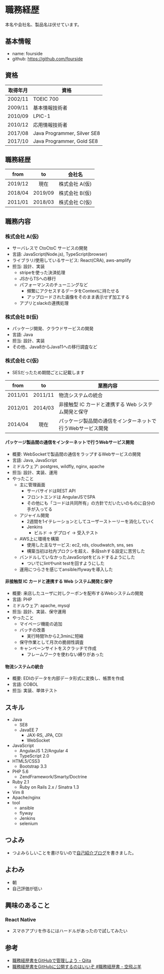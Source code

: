 # 職務経歴

本名や会社名、製品名は伏せています。

## 基本情報

- name: fourside
- github: https://github.com/fourside

## 資格

| 取得年月 | 資格                        |
| :------: |-----------------------------|
| 2002/11  | TOEIC 700                   |
| 2009/11  | 基本情報技術者              |
| 2010/09  | LPIC-1                      |
| 2010/12  | 応用情報技術者              |
| 2017/08  | Java Programmer, Silver SE8 |
| 2017/10  | Java Programmer, Gold SE8   |

## 職務経歴

| from     | to        | 会社名           |
|:--------:|:---------:|------------------|
| 2019/12  | 現在      | 株式会社 A(仮)   |
| 2018/04  | 2019/09   | 株式会社 B(仮)   |
| 2011/01  | 2018/03   | 株式会社 C(仮)   |

## 職務内容

### 株式会社 A(仮)
- サーバレスで CtoCtoC サービスの開発
- 言語: JavaScript(Node.js), TypeScript(browser)
- ライブラリ/使用しているサービス: React(CRA), aws-amplify
- 担当: 設計、実装
    - stripeを使った決済処理
    - JSからTSへの移行
    - パフォーマンスのチューニングなど
        - 頻繁にアクセスするデータをContextに持たせる
        - アップロードされた画像をそのまま表示せず加工する
    - アプリとslackの連携処理

### 株式会社 B(仮)
- パッケージ開発、クラウドサービスの開発
- 言語: Java
- 担当: 設計、実装
- その他、Java8からJava11への移行調査など

### 株式会社 C(仮)
- SESだったため期間ごとに記載します

| from     | to        | 業務内容 |
|:--------:|:---------:|----------|
| 2011/01  | 2011/11   | 物流システムの統合 |
| 2012/01  | 2014/03   | 非接触型 IC カードと連携する Web システム開発と保守 |
| 2014/04  | 現在      | パッケージ製品間の通信をインターネットで行うWebサービス開発 |

#### パッケージ製品間の通信をインターネットで行うWebサービス開発

- 概要: WebSocketで製品間の通信をラップするWebサービスの開発
- 言語: Java, JavaScript
- ミドルウェア: postgres, wildfly, nginx, apache
- 担当: 設計、実装、運用
- やったこと
    - 主に管理画面
        - サーバサイドはREST API
        - フロントエンドは AngularJSでSPA
        - その他にも「コードは共同所有」の方針でだいたいのものに自分の手が入ってる
    - アジャイル開発
        - 2週間を1イテレーションとしてユーザーストーリーを消化していく
        - Jenkins
            - ビルド -> デプロイ -> 受入テスト
    - AWS上に環境を構築
        - 使用した主なサービス: ec2, rds, cloudwatch, sns, ses
        - 構築当初は社内プロクシを超え、多段sshする設定に苦労した
    - バンドルしていなかったJavaScriptをビルドするようにした
        - ついでにlintやunit testを回すようにした
    - 運用につらさを感じてansible/flywayを導入した

#### 非接触型 IC カードと連携する Web システム開発と保守

- 概要: 来店したユーザに対しクーポンを配布するWebシステムの開発
- 言語: PHP
- ミドルウェア: apache, mysql
- 担当: 設計、実装、保守運用
- やったこと
    - マイページ機能の追加
    - バッチの改善
        - 実行時間1hから2,3minに短縮
    - 保守作業として月次の脆弱性調査
    - キャンペーンサイトをスクラッチで作成
        - フレームワークを使わない縛りがあった

#### 物流システムの統合

- 概要: EDIのデータを内部データ形式に変換し、帳票を作成
- 言語: COBOL
- 担当: 実装、単体テスト

## スキル
- Java
    - SE8
    - JavaEE 7
        - JAX-RS, JPA, CDI
        - WebSocket
- JavaScript
    - AngularJS 1.2/Angular 4
    - TypeScript 2.0
- HTML5/CSS3
    - Bootstrap 3.3
- PHP 5.6
    - ZendFramework/Smarty/Doctrine
- Ruby 2.1
    - Ruby on Rails 2.x / Sinatra 1.3
- Vim 8
- Apache/nginx
- tool
    - ansible
    - flyway
    - Jenkins
    - selenium

## つよみ
- つよみらしいことを書けないので[自己紹介ブログ](https://fourside.github.io/2018/01/29/about-me.html)を書きました。

## よわみ
- 朝
- 自己評価が低い

## 興味のあること

### React Native
- スマホアプリを作るにはハードルがあったので試してみたい

## 参考
- [職務経歴書をGitHubで管理しよう - Qiita](https://qiita.com/okoysm/items/abcad0b4aefa585bc50b)
- [職務経歴書をGitHubに公開するのはいいぞ #職務経歴書 - 空飛ぶ羊](http://okoysm.hatenablog.jp/entry/2016/12/19/060000)

